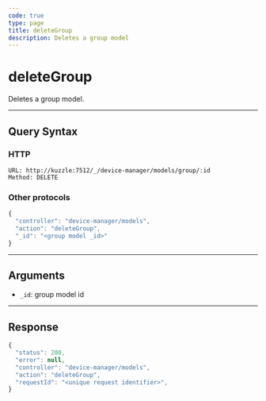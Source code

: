 ```yaml
---
code: true
type: page
title: deleteGroup
description: Deletes a group model
---
```


# deleteGroup

Deletes a group model.

---

## Query Syntax

### HTTP

```http
URL: http://kuzzle:7512/_/device-manager/models/group/:id
Method: DELETE
```

### Other protocols

```js
{
  "controller": "device-manager/models",
  "action": "deleteGroup",
  "_id": "<group model _id>"
}
```

---

## Arguments

- `_id`: group model id

---

## Response

```js
{
  "status": 200,
  "error": null,
  "controller": "device-manager/models",
  "action": "deleteGroup",
  "requestId": "<unique request identifier>",
}
```
